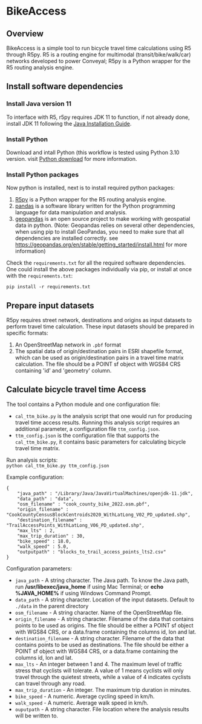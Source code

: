 # BikeAccess

## Overview
BikeAccess is a simple tool to run bicycle travel time calculations using R5 through R5py. R5 is a routing engine for multimodal (transit/bike/walk/car) networks developed to power Conveyal; R5py is a Python wrapper for the R5 routing analysis engine.

## Install software dependencies
### Install Java version 11
To interface with R5, r5py requires JDK 11 to function, if not already done, install JDK 11 following the [Java Installation Guide](https://docs.oracle.com/en/java/javase/11/install/overview-jdk-installation.html#GUID-8677A77F-231A-40F7-98B9-1FD0B48C346A).

### Install Python
Download and intall Python (this workflow is tested using Python 3.10 version. visit [Python download](https://www.python.org/downloads/) for more information.

### Install Python packages
Now python is installed, next is to install required python packages:

1. [R5py](https://github.com/r5py/r5py) is a Python wrapper for the R5 routing analysis engine.  
2. [pandas](https://pandas.pydata.org/) is a software library written for the Python programming language for data manipulation and analysis.  
3. [geopandas](https://geopandas.org/en/stable/) is an open source project to make working with geospatial data in python. (Note: Geopandas relies on several other dependencies, when using pip to install GeoPandas, you need to make sure that all dependencies are installed correctly. see https://geopandas.org/en/stable/getting_started/install.html for more information)  

Check the `requirements.txt` for all the required software dependencies. One could install the above packages individually via pip, or install at once with the `requirements.txt`:    

`pip install -r requirements.txt`  



## Prepare input datasets
R5py requires street network, destinations and origins as input datasets to perform travel time calculation. These input datasets should be prepared in specific formats:    
1. An OpenStreetMap network in `.pbf`  format     
2. The spatial data of origin/destination pairs in ESRI shapefile format, which can be used as origin/destination pairs in a travel time matrix calculation. The file should be a POINT sf object with WGS84 CRS containing 'id' and 'geometry' column.

## Calculate bicycle travel time Access
The tool contains a Python module and one configuration file:
- `cal_ttm_bike.py` is the analysis script that one would run for producing travel time access results. Running this analysis script requires an additional parameter, a configuration file `ttm_config.json`.  
- `ttm_config.json` is the configuration file that supports the `cal_ttm_bike.py`, it contains basic parameters for calculating bicycle travel time matrix.  

Run analysis scripts:  
`python cal_ttm_bike.py ttm_config.json`

Example configuration:  
```
{
    "java_path" : "/Library/Java/JavaVirtualMachines/openjdk-11.jdk",
    "data_path" : "data",
    "osm_filename" : "cook_county_bike_2022.osm.pbf",
    "origin_filename" : "CookCountyCensusBlockCentroids2020_WithLatLong_V02_PD_updated.shp",
    "destination_filename" : "TrailAccessPoints_WithLatLong_V06_PD_updated.shp",
    "max_lts" : 2,
    "max_trip_duration" : 30,
    "bike_speed" : 18.0,
    "walk_speed" : 5.0,
    "outputpath" : "blocks_to_trail_access_points_lts2.csv"
}
```
Configuration parameters:    
- `java_path` - A string character. The Java path. To know the Java path, run **/usr/libexec/java_home** if using Mac Terminal; or **echo %JAVA_HOME%** if using Windows Command Prompt.
- `data_path`  - A string character. Location of the input datasets. Default to `./data` in the parent directory
- `osm_filename` - A string character. Name of the OpenStreetMap file.
- `origin_filename` - A string character. Filename of the data that contains points to be used as origins. The file should be either a POINT sf object with WGS84 CRS, or a data.frame containing the columns id, lon and lat.  
- `destination_filename` - A string character. Filename of the data that contains points to be used as destinations. The file should be either a POINT sf object with WGS84 CRS, or a data.frame containing the columns id, lon and lat.  
- `max_lts` - An integer between 1 and 4. The maximum level of traffic stress that cyclists will tolerate. A value of 1 means cyclists will only travel through the quietest streets, while a value of 4 indicates cyclists can travel through any road.
- `max_trip_duration` - An integer. The maximum trip duration in minutes.   
- `bike_speed` - A numeric. Average cycling speed in km/h.  
- `walk_speed` - A numeric. Average walk speed in km/h.
- `ouputpath` - A string character. File location where the analysis results will be written to.
